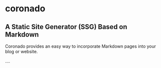 # coronado

## A Static Site Generator (SSG) Based on Markdown

Coronado provides an easy way to incorporate Markdown pages into your blog or website.

....
